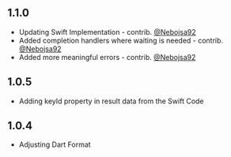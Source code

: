 ## 1.1.0

* Updating Swift Implementation - contrib. [@Nebojsa92](https://github.com/Nebojsa92)
* Added completion handlers where waiting is needed - contrib. [@Nebojsa92](https://github.com/Nebojsa92)
* Added more meaningful errors - contrib. [@Nebojsa92](https://github.com/Nebojsa92)

## 1.0.5

* Adding keyId property in result data from the Swift Code

## 1.0.4

* Adjusting Dart Format

